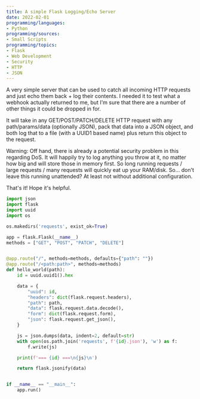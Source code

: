 ```yaml
---
title: A simple Flask Logging/Echo Server
date: 2022-02-01
programming/languages:
- Python
programming/sources:
- Small Scripts
programming/topics:
- Flask
- Web Development
- Security
- HTTP
- JSON
---
```

A very simple server that can be used to catch all incoming HTTP requests and just echo them back + log their contents. I needed it to test what a webhook actually returned to me, but I'm sure that there are a number of other things it could be dropped in for. 

It will take in any GET/POST/PATCH/DELETE HTTP request with any path/params/data (optionally JSON), pack that data into a JSON object, and both log that to a file (with a UUID1 based name) plus return this object to the request. 

Warning: Off hand, there is already a potential security problem in this regarding DoS. It will happily try to log anything you throw at it, no matter how big and will store those in memory first. So long running requests / large requests / many requests will quickly eat up your RAM/disk. So... don't leave this running unattended? At least not without additional configuration. 

That's it! Hope it's helpful. 

<!--more-->

```python
import json
import flask
import uuid
import os

os.makedirs('requests', exist_ok=True)

app = flask.Flask(__name__)
methods = ["GET", "POST", "PATCH", "DELETE"]


@app.route("/", methods=methods, defaults={"path": ""})
@app.route("/<path:path>", methods=methods)
def hello_world(path):
    id = uuid.uuid1().hex

    data = {
        "uuid": id,
        "headers": dict(flask.request.headers),
        "path": path,
        "data": flask.request.data.decode(),
        "form": dict(flask.request.form),
        "json": flask.request.get_json(),
    }

    js = json.dumps(data, indent=2, default=str)
    with open(os.path.join('requests', f'{id}.json'), 'w') as f:
        f.write(js)

    print(f'=== {id} ===\n{js}\n')

    return flask.jsonify(data)


if __name__ == "__main__":
    app.run()
```